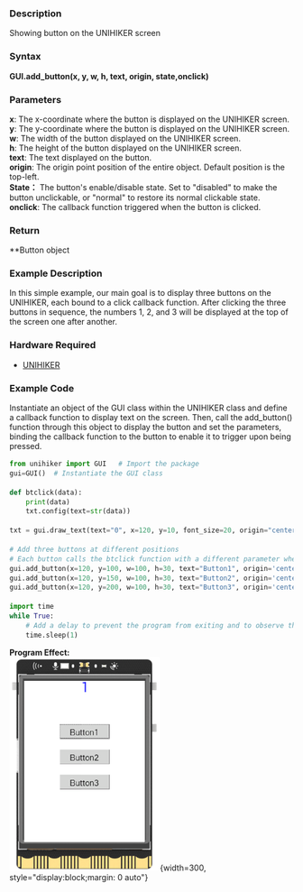 ### Description
Showing button on the UNIHIKER screen
### Syntax
**GUI.add_button(x, y, w, h, text, origin, state,onclick)**
### Parameters
**x**:  The x-coordinate where the button is displayed on the UNIHIKER screen.  
**y**:  The y-coordinate where the button is displayed on the UNIHIKER screen.  
**w**:  The width of the button displayed on the UNIHIKER screen.  
**h**:  The height of the button displayed on the UNIHIKER screen.  
**text**:  The text displayed on the button.  
**origin**:  The origin point position of the entire object. Default position is the top-left.  
**State：** The button's enable/disable state. Set to "disabled" to make the button unclickable, or "normal" to restore its normal clickable state.  
**onclick**:  The callback function triggered when the button is clicked.  
### Return
**Button object
### Example Description
In this simple example, our main goal is to display three buttons on the UNIHIKER, each bound to a click callback function. After clicking the three buttons in sequence, the numbers 1, 2, and 3 will be displayed at the top of the screen one after another.
### Hardware Required

- [UNIHIKER](https://www.dfrobot.com/product-2691.html)
### Example Code
Instantiate an object of the GUI class within the UNIHIKER class and define a callback function to display text on the screen. Then, call the add_button() function through this object to display the button and set the parameters, binding the callback function to the button to enable it to trigger upon being pressed.
```python
from unihiker import GUI   # Import the package
gui=GUI()  # Instantiate the GUI class

def btclick(data):
    print(data)
    txt.config(text=str(data))

txt = gui.draw_text(text="0", x=120, y=10, font_size=20, origin="center", color="#0000FF")

# Add three buttons at different positions
# Each button calls the btclick function with a different parameter when clicked
gui.add_button(x=120, y=100, w=100, h=30, text="Button1", origin='center', onclick=lambda: btclick(1))
gui.add_button(x=120, y=150, w=100, h=30, text="Button2", origin='center', onclick=lambda: btclick(2))
gui.add_button(x=120, y=200, w=100, h=30, text="Button3", origin='center', onclick=lambda: btclick(3))

import time
while True:
    # Add a delay to prevent the program from exiting and to observe the effects
    time.sleep(1)
```  
  
**Program Effect:**  
![image.png](img/8.add_button()/1718951390448-04c2a276-1eb6-42d4-b9c8-109a1da512b1.png){width=300, style="display:block;margin: 0 auto"}
